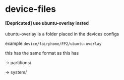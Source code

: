 # device-files
####  [Depricated] use ubuntu-overlay insted #####

ubuntu-overlay is a folder placed in the devices configs

example `device/fairphone/FP2/ubuntu-overlay`

this has the same format as this has

-> partitions/

-> system/
